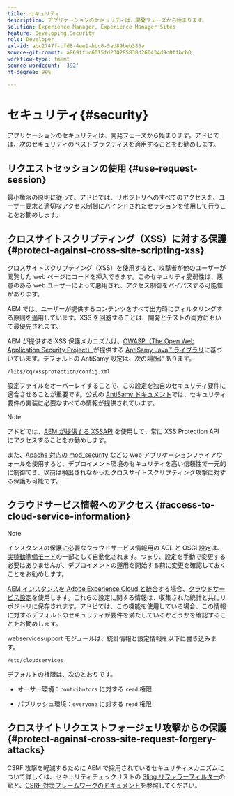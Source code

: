 ```yaml
---
title: セキュリティ
description: アプリケーションのセキュリティは、開発フェーズから始まります。
solution: Experience Manager, Experience Manager Sites
feature: Developing,Security
role: Developer
exl-id: abc2747f-cfd8-4ee1-bbc0-5ad89beb383a
source-git-commit: a869ffbc6015fd230285838d260434d9c0ffbcb0
workflow-type: tm+mt
source-wordcount: '392'
ht-degree: 99%

---
```


# セキュリティ{#security}

アプリケーションのセキュリティは、開発フェーズから始まります。アドビでは、次のセキュリティのベストプラクティスを適用することをお勧めします。

## リクエストセッションの使用 {#use-request-session}

最小権限の原則に従って、アドビでは、リポジトリへのすべてのアクセスを、ユーザー要求と適切なアクセス制御にバインドされたセッションを使用して行うことをお勧めします。

## クロスサイトスクリプティング（XSS）に対する保護 {#protect-against-cross-site-scripting-xss}

クロスサイトスクリプティング（XSS）を使用すると、攻撃者が他のユーザーが閲覧した web ページにコードを挿入できます。このセキュリティ脆弱性は、悪意のある web ユーザーによって悪用され、アクセス制御をバイパスする可能性があります。

AEM では、ユーザーが提供するコンテンツをすべて出力時にフィルタリングする原則を適用しています。XSS を回避することは、開発とテストの両方において最優先されます。

AEM が提供する XSS 保護メカニズムは、[OWASP（The Open Web Application Security Project）](https://owasp.org/)が提供する [AntiSamy Java™ ライブラリ](https://wiki.owasp.org/index.php/Category:OWASP_AntiSamy_Project)に基づいています。デフォルトの AntiSamy 設定は、次の場所にあります。

`/libs/cq/xssprotection/config.xml`

設定ファイルをオーバーレイすることで、この設定を独自のセキュリティ要件に適合させることが重要です。公式の [AntiSamy ドキュメント](https://wiki.owasp.org/index.php/Category:OWASP_AntiSamy_Project)では、セキュリティ要件の実装に必要なすべての情報が提供されています。

>[!NOTE]
>
>アドビでは、[AEM が提供する XSSAPI](https://developer.adobe.com/experience-manager/reference-materials/6-5-lts/javadoc/com/adobe/granite/xss/XSSAPI.html) を使用して、常に XSS Protection API にアクセスすることをお勧めします。

また、[Apache 対応の mod_security](https://www.modsecurity.org) などの web アプリケーションファイアウォールを使用すると、デプロイメント環境のセキュリティを高い信頼性で一元的に制御でき、以前は検出されなかったクロスサイトスクリプティング攻撃に対する保護も可能です。

## クラウドサービス情報へのアクセス {#access-to-cloud-service-information}

>[!NOTE]
>
>インスタンスの保護に必要なクラウドサービス情報用の ACL と OSGi 設定は、[実稼動準備モード](/help/sites-administering/production-ready.md)の一部として自動化されます。つまり、設定を手動で変更する必要はありませんが、デプロイメントの運用を開始する前に変更を確認しておくことをお勧めします。

[AEM インスタンスを Adobe Experience Cloud と統合](/help/sites-administering/marketing-cloud.md)する場合、[クラウドサービス設定](/help/sites-developing/extending-cloud-config.md)を使用します。これらの設定に関する情報は、収集された統計と共にリポジトリに保存されます。アドビでは、この機能を使用している場合、この情報に対するデフォルトのセキュリティが要件を満たしているかどうかを確認することをお勧めします。

webservicesupport モジュールは、統計情報と設定情報を以下に書き込みます。

`/etc/cloudservices`

デフォルトの権限は、次のとおりです。

* オーサー環境：`contributors` に対する `read` 権限

* パブリッシュ環境：`everyone` に対する `read` 権限

## クロスサイトリクエストフォージェリ攻撃からの保護 {#protect-against-cross-site-request-forgery-attacks}

CSRF 攻撃を軽減するために AEM で採用されているセキュリティメカニズムについて詳しくは、セキュリティチェックリストの [Sling リファラーフィルター](/help/sites-administering/security-checklist.md#protect-against-cross-site-request-forgery)の節と、[CSRF 対策フレームワークのドキュメント](/help/sites-developing/csrf-protection.md)を参照してください。
